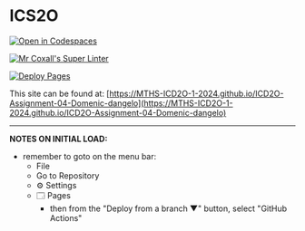 # ICS2O

[![Open in Codespaces](https://classroom.github.com/assets/launch-codespace-2972f46106e565e64193e422d61a12cf1da4916b45550586e14ef0a7c637dd04.svg)](https://classroom.github.com/open-in-codespaces?assignment_repo_id=19431984)

[![Mr Coxall's Super Linter](https://github.com/MTHS-ICD2O-1-2024/ICD2O-Assignment-04-Domenic-dangelo/workflows/Mr%20Coxall's%20Super%20Linter/badge.svg)](https://github.com/MTHS-ICD2O-1-2024/ICD2O-Assignment-04-Domenic-dangelo/actions)

[![Deploy Pages](https://github.com/MTHS-ICD2O-1-2024/ICD2O-Assignment-04-Domenic-dangelo/workflows/Deploy%20Pages/badge.svg)](https://github.com/MTHS-ICD2O-1-2024/ICD2O-Assignment-04-Domenic-dangelo/actions)

This site can be found at: [https://MTHS-ICD2O-1-2024.github.io/ICD2O-Assignment-04-Domenic-dangelo](https://MTHS-ICD2O-1-2024.github.io/ICD2O-Assignment-04-Domenic-dangelo)

---

**NOTES ON INITIAL LOAD:**
- remember to goto on the menu bar:
  - File
  - Go to Repository
  - ⚙ Settings
  - 🗔 Pages
    - then from the "Deploy from a branch ▼" button, select "GitHub Actions"
